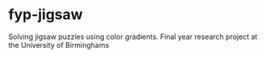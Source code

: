 # fyp-jigsaw
Solving jigsaw puzzles using color gradients.
Final year research project at the University of Birminghams
